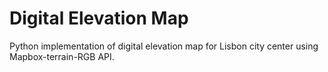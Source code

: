 # Digital Elevation Map


Python implementation of digital elevation map for Lisbon city center using Mapbox-terrain-RGB API.
